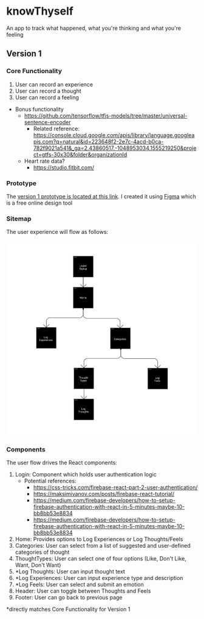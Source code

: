 # knowThyself
An app to track what happened, what you're thinking and what you're feeling

## Version 1

### Core Functionality

1. User can record an experience
2. User can record a thought
3. User can record a feeling

- Bonus functionality
    - https://github.com/tensorflow/tfjs-models/tree/master/universal-sentence-encoder
        - Related reference: https://console.cloud.google.com/apis/library/language.googleapis.com?q=natural&id=223648f2-2e7c-4acd-b0ca-782f9021a541&_ga=2.43860517.-1048953034.1555219250&project=gtfs-30x30&folder&organizationId
    - Heart rate data?
        - https://studio.fitbit.com/

### Prototype

The <a href="https://www.figma.com/proto/Zx6bkN3eJ2IMBN1P6zxu311O/knowthyself?node-id=0%3A1&scaling=scale-down">version 1 prototype is located at this link</a>. I created it using <a href="https://figma.com">Figma</a> which is a free online design tool


### Sitemap


The user experience will flow as follows:

<img src="./Sitemap.png">

### Components

The user flow drives the React components:

1. Login: Component which holds user authentication logic
    - Potential references:
        - https://css-tricks.com/firebase-react-part-2-user-authentication/
        - https://maksimivanov.com/posts/firebase-react-tutorial/
        - https://medium.com/firebase-developers/how-to-setup-firebase-authentication-with-react-in-5-minutes-maybe-10-bb8bb53e8834
        - https://medium.com/firebase-developers/how-to-setup-firebase-authentication-with-react-in-5-minutes-maybe-10-bb8bb53e8834
2. Home: Provides options to Log Experiences or Log Thoughts/Feels
3. Categories: User can select from a list of suggested and user-defined categories of thought
4. ThoughtTypes: User can select one of four options (Like, Don't Like, Want, Don't Want)
5. *Log Thoughts: User can input thought text
6. *Log Experiences: User can input experience type and description
7. *Log Feels: User can select and submit an emotion
8. Header: User can toggle between Thoughts and Feels
9. Footer: User can go back to previous page

*directly matches Core Functionality for Version 1
